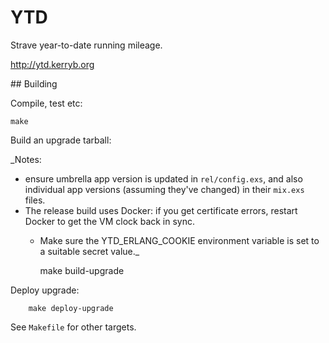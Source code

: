 # YTD

Strave year-to-date running mileage.

http://ytd.kerryb.org

## Building

Compile, test etc:

    make

Build an upgrade tarball:

_Notes:

  * ensure umbrella app version is updated in `rel/config.exs`, and also
		individual app versions (assuming they've changed) in their `mix.exs` files.
  * The release build uses Docker: if you get certificate errors, restart Docker to
		get the VM clock back in sync.
	* Make sure the YTD_ERLANG_COOKIE environment variable is set to a suitable
	  secret value._

		make build-upgrade

Deploy upgrade:

		make deploy-upgrade

See `Makefile` for other targets.
